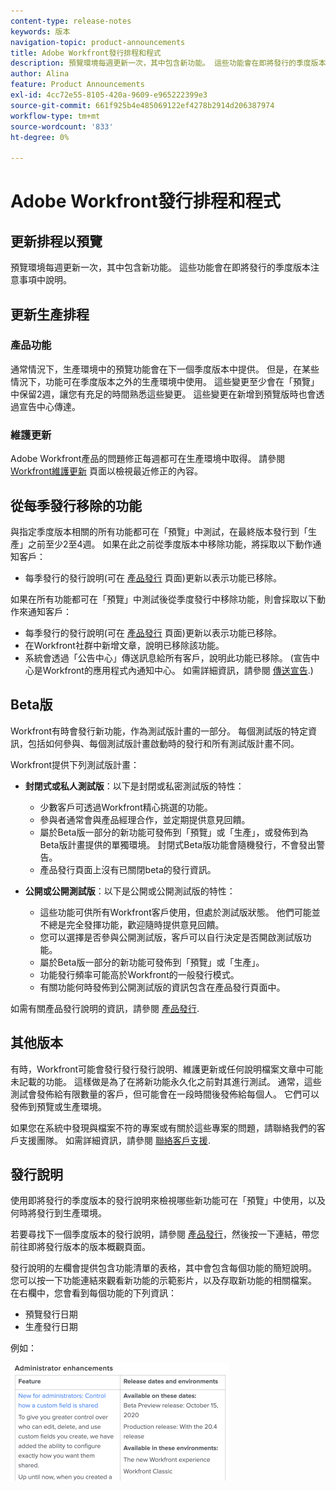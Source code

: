 ```yaml
---
content-type: release-notes
keywords: 版本
navigation-topic: product-announcements
title: Adobe Workfront發行排程和程式
description: 預覽環境每週更新一次，其中包含新功能。 這些功能會在即將發行的季度版本注意事項中說明。
author: Alina
feature: Product Announcements
exl-id: 4cc72e55-8105-420a-9609-e965222399e3
source-git-commit: 661f925b4e485069122ef4278b2914d206387974
workflow-type: tm+mt
source-wordcount: '833'
ht-degree: 0%

---
```


# Adobe Workfront發行排程和程式

## 更新排程以預覽

預覽環境每週更新一次，其中包含新功能。 這些功能會在即將發行的季度版本注意事項中說明。

## 更新生產排程

### 產品功能

通常情況下，生產環境中的預覽功能會在下一個季度版本中提供。 但是，在某些情況下，功能可在季度版本之外的生產環境中使用。 這些變更至少會在「預覽」中保留2週，讓您有充足的時間熟悉這些變更。 這些變更在新增到預覽版時也會透過宣告中心傳達。

### 維護更新

Adobe Workfront產品的問題修正每週都可在生產環境中取得。 請參閱 [Workfront維護更新](https://experienceleague.adobe.com/docs/workfront-known-issues/releases/current-updates.html) 頁面以檢視最近修正的內容。

## 從每季發行移除的功能

與指定季度版本相關的所有功能都可在「預覽」中測試，在最終版本發行到「生產」之前至少2至4週。 如果在此之前從季度版本中移除功能，將採取以下動作通知客戶：

* 每季發行的發行說明(可在 [產品發行](../../product-announcements/product-releases/product-releases.md) 頁面)更新以表示功能已移除。

如果在所有功能都可在「預覽」中測試後從季度發行中移除功能，則會採取以下動作來通知客戶：

* 每季發行的發行說明(可在 [產品發行](../../product-announcements/product-releases/product-releases.md) 頁面)更新以表示功能已移除。
* 在Workfront社群中新增文章，說明已移除該功能。
* 系統會透過「公告中心」傳送訊息給所有客戶，說明此功能已移除。 (宣告中心是Workfront的應用程式內通知中心。 如需詳細資訊，請參閱 [傳送宣告](../../administration-and-setup/get-started-wf-administration/view-send-announcements.md).)

## Beta版

Workfront有時會發行新功能，作為測試版計畫的一部分。
每個測試版的特定資訊，包括如何參與、每個測試版計畫啟動時的發行和所有測試版計畫不同。

Workfront提供下列測試版計畫：

* **封閉式或私人測試版**：以下是封閉或私密測試版的特性：

   * 少數客戶可透過Workfront精心挑選的功能。
   * 參與者通常會與產品經理合作，並定期提供意見回饋。
   * 屬於Beta版一部分的新功能可發佈到「預覽」或「生產」，或發佈到為Beta版計畫提供的單獨環境。 封閉式Beta版功能會隨機發行，不會發出警告。
   * 產品發行頁面上沒有已關閉beta的發行資訊。

* **公開或公開測試版**：以下是公開或公開測試版的特性：

   * 這些功能可供所有Workfront客戶使用，但處於測試版狀態。 他們可能並不總是完全發揮功能，歡迎隨時提供意見回饋。
   * 您可以選擇是否參與公開測試版，客戶可以自行決定是否開啟測試版功能。
   * 屬於Beta版一部分的新功能可發佈到「預覽」或「生產」。
   * 功能發行頻率可能高於Workfront的一般發行模式。
   * 有關功能何時發佈到公開測試版的資訊包含在產品發行頁面中。

如需有關產品發行說明的資訊，請參閱 [產品發行](../../product-announcements/product-releases/product-releases.md).

## 其他版本

有時，Workfront可能會發行發行發行說明、維護更新或任何說明檔案文章中可能未記載的功能。 這樣做是為了在將新功能永久化之前對其進行測試。 通常，這些測試會發佈給有限數量的客戶，但可能會在一段時間後發佈給每個人。 它們可以發佈到預覽或生產環境。

如果您在系統中發現與檔案不符的專案或有關於這些專案的問題，請聯絡我們的客戶支援團隊。 如需詳細資訊，請參閱 [聯絡客戶支援](../../workfront-basics/tips-tricks-and-troubleshooting/contact-customer-support.md).

## 發行說明

使用即將發行的季度版本的發行說明來檢視哪些新功能可在「預覽」中使用，以及何時將發行到生產環境。

若要尋找下一個季度版本的發行說明，請參閱 [產品發行](../../product-announcements/product-releases/product-releases.md)，然後按一下連結，帶您前往即將發行版本的版本概觀頁面。

發行說明的左欄會提供包含功能清單的表格，其中會包含每個功能的簡短說明。 您可以按一下功能連結來觀看新功能的示範影片，以及存取新功能的相關檔案。 在右欄中，您會看到每個功能的下列資訊：

* 預覽發行日期
* 生產發行日期

例如：

![](assets/release-notes-350x189.png)
